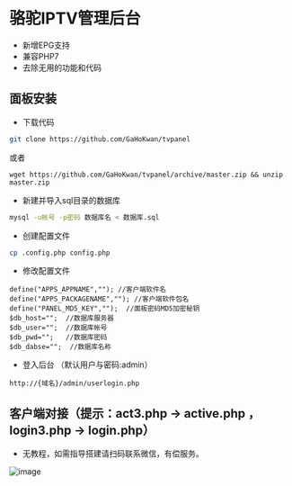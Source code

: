 # 骆驼IPTV管理后台

- 新增EPG支持
- 兼容PHP7
- 去除无用的功能和代码

## 面板安装
- 下载代码
```bash
git clone https://github.com/GaHoKwan/tvpanel
```
或者
```
wget https://github.com/GaHoKwan/tvpanel/archive/master.zip && unzip master.zip
```

- 新建并导入sql目录的数据库
```bash
mysql -u帐号 -p密码 数据库名 < 数据库.sql
```

- 创建配置文件
```bash
cp .config.php config.php
```

- 修改配置文件
```
define("APPS_APPNAME",""); //客户端软件名
define("APPS_PACKAGENAME",""); //客户端软件包名
define("PANEL_MD5_KEY","");  //面板密码MD5加密秘钥
$db_host="";  //数据库服务器
$db_user="";  //数据库帐号
$db_pwd="";   //数据库密码
$db_dabse="";  //数据库名称
```

- 登入后台 （默认用户与密码:admin）
```
http://{域名}/admin/userlogin.php
```

## 客户端对接（提示：act3.php -> active.php  ， login3.php -> login.php）
- 无教程，如需指导搭建请扫码联系微信，有偿服务。

![image](https://github.com/GaHoKwan/tvpanel/raw/master/wechat.jpeg)
